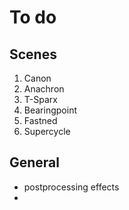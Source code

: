 # To do

## Scenes

1. Canon
2. Anachron
3. T-Sparx
4. Bearingpoint
5. Fastned
6. Supercycle

## General

* postprocessing effects
* 
